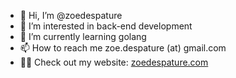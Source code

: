 - 👋 Hi, I’m @zoedespature
- 👀 I’m interested in back-end development
- 🌱 I’m currently learning golang
- 📫 How to reach me zoe.despature (at) gmail.com
- 👩‍💻 Check out my website: [zoedespature.com](zoedespature.com)

<!---
zoedespature/zoedespature is a ✨ special ✨ repository because its `README.md` (this file) appears on your GitHub profile.
You can click the Preview link to take a look at your changes.
--->

